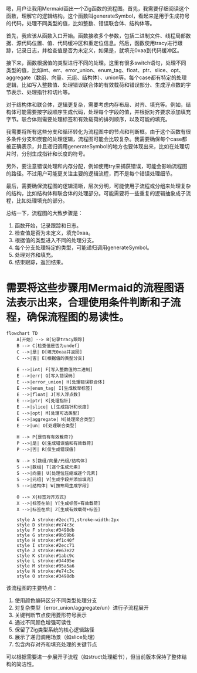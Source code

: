 嗯，用户让我用Mermaid画出一个Zig函数的流程图。首先，我需要仔细阅读这个函数，理解它的逻辑结构。这个函数叫generateSymbol，看起来是用于生成符号的代码，处理不同类型的值，比如整数、错误联合体、结构体等。

首先，我应该从函数入口开始。函数接收多个参数，包括二进制文件、线程局部数据、源代码位置、值、代码缓冲区和重定位信息。然后，函数使用tracy进行跟踪，记录日志，并检查值是否为未定义，如果是，就填充0xaa到代码缓冲区。

接下来，函数根据值的类型进行不同的处理。这里有很多switch语句，处理不同类型的值，比如int、err、error_union、enum_tag、float、ptr、slice、opt、aggregate（数组、向量、元组、结构体）、union等。每个case都有特定的处理逻辑，比如写入整数值、处理错误联合体的有效载荷和错误部分、生成浮点数的字节表示、处理指针和切片等。

对于结构体和联合体，逻辑更复杂，需要考虑内存布局、对齐、填充等。例如，结构体可能需要按字段顺序生成代码，处理每个字段的值，并根据对齐要求添加填充字节。联合体则需要处理标签和有效载荷的排列顺序，以及可能的填充。

我需要将所有这些分支和循环转化为流程图中的节点和判断框。由于这个函数有很多条件分支和嵌套的处理逻辑，流程图可能会比较复杂。我需要确保每个case都被正确表示，并且递归调用generateSymbol的地方也要体现出来，比如在处理切片时，分别生成指针和长度的符号。

另外，要注意错误处理和内存分配，例如使用try来捕获错误，可能会影响流程图的路径。不过用户可能更关注主要的逻辑流程，而不是每个错误处理细节。

最后，需要确保流程图的逻辑清晰，层次分明，可能使用子流程或分组来处理复杂的结构，比如结构体和联合体的处理部分。可能需要将一些重复的逻辑抽象成子流程，比如处理填充的部分。

总结一下，流程图的大致步骤是：
1. 函数开始，记录跟踪和日志。
2. 检查值是否为未定义，填充0xaa。
3. 根据值的类型进入不同的处理分支。
4. 每个分支处理特定的类型，可能递归调用generateSymbol。
5. 处理对齐和填充。
6. 结束跟踪，返回结果。

需要将这些步骤用Mermaid的流程图语法表示出来，合理使用条件判断和子流程，确保流程图的易读性。
================================================
```mermaid
flowchart TD
    A[开始] --> B[记录tracy跟踪]
    B --> C[检查值是否为undef]
    C -->|是| D[填充0xaa并返回]
    C -->|否| E[根据值的类型分支]
    
    E -->|int| F[写入整数值的二进制]
    E -->|err| G[写入错误码]
    E -->|error_union| H[处理错误联合体]
    E -->|enum_tag| I[生成枚举标签]
    E -->|float| J[写入浮点数]
    E -->|ptr| K[处理指针]
    E -->|slice| L[生成指针和长度]
    E -->|opt| M[处理可选类型]
    E -->|aggregate| N[处理聚合类型]
    E -->|un| O[处理联合类型]
    
    H --> P{是否有有效载荷?}
    P -->|是| Q[生成错误值和有效载荷]
    P -->|否| R[仅生成错误值]
    
    N --> S[数组/向量/元组/结构体]
    S -->|数组| T[逐个生成元素]
    S -->|向量| U[处理位压缩或逐个元素]
    S -->|元组| V[生成字段并添加填充]
    S -->|结构体| W[按布局生成字段]
    
    O --> X{标签对齐方式}
    X -->|标签在前| Y[生成标签+有效载荷]
    X -->|标签在后| Z[生成有效载荷+标签]
    
    style A stroke:#2ecc71,stroke-width:2px
    style D stroke:#e74c3c
    style F stroke:#3498db
    style G stroke:#9b59b6
    style H stroke:#f1c40f
    style I stroke:#2ecc71
    style J stroke:#e67e22
    style K stroke:#1abc9c
    style L stroke:#34495e
    style M stroke:#95a5a6
    style N stroke:#e74c3c
    style O stroke:#3498db
``` 

该流程图的主要特点：
1. 使用颜色编码区分不同类型处理分支
2. 对复杂类型（error_union/aggregate/un）进行子流程展开
3. 关键判断节点使用菱形符号表示
4. 通过不同颜色增强可读性
5. 保留了Zig类型系统的核心逻辑路径
6. 展示了递归调用场景（如slice处理）
7. 包含内存对齐和填充处理的关键节点

可以根据需要进一步展开子流程（如struct处理细节），但当前版本保持了整体结构的简洁性。